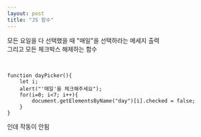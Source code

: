 ```yaml
---
layout: post
title: "JS 함수"
---
```


모든 요일을 다 선택했을 때 "매일"을 선택하라는 메세지 출력  
그리고 모든 체크박스 해제하는 함수  

<br>

```
function dayPicker(){
    let i;
    alert("'매일'을 체크해주세요");
    for(i=0; i<7; i++){
        document.getElementsByName("day")[i].checked = false;
    }
}
```

인데 작동이 안됨
